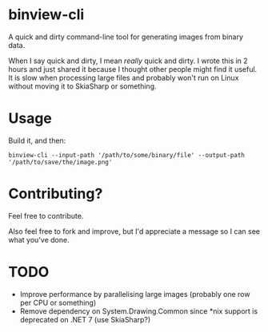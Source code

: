 # binview-cli
A quick and dirty command-line tool for generating images from binary data.

When I say quick and dirty, I mean _really_ quick and dirty. I wrote this in 2 hours and just shared it because I thought other people might find it useful. It is slow when processing large files and probably won't run on Linux without moving it to SkiaSharp or something.

# Usage
Build it, and then:

`binview-cli --input-path '/path/to/some/binary/file' --output-path '/path/to/save/the/image.png'`

# Contributing?
Feel free to contribute. 

Also feel free to fork and improve, but I'd appreciate a message so I can see what you've done.

# TODO
- Improve performance by parallelising large images (probably one row per CPU or something)
- Remove dependency on System.Drawing.Common since *nix support is deprecated on .NET 7 (use SkiaSharp?)
